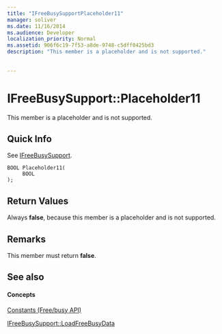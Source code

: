 ```yaml
---
title: "IFreeBusySupportPlaceholder11"
manager: soliver
ms.date: 11/16/2014
ms.audience: Developer
localization_priority: Normal
ms.assetid: 906f6c19-7f53-a8de-9748-c5dff0425bd3
description: "This member is a placeholder and is not supported."
 
 
---
```


# IFreeBusySupport::Placeholder11

This member is a placeholder and is not supported.
  
## Quick Info

See [IFreeBusySupport](ifreebusysupport.md).
  
```
BOOL Placeholder11( 
     BOOL  
);
```

## Return Values

Always **false**, because this member is a placeholder and is not supported.
  
## Remarks

This member must return **false**.
  
## See also

#### Concepts

[Constants (Free/busy API)](constants-free-busy-api.md)
  
[IFreeBusySupport::LoadFreeBusyData](ifreebusysupport-loadfreebusydata.md)

